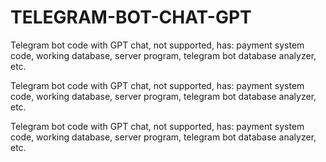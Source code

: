 # TELEGRAM-BOT-CHAT-GPT

Telegram bot code with GPT chat, not supported, has: payment system code, working database, server program, telegram bot database analyzer, etc.

Telegram bot code with GPT chat, not supported, has: payment system code, working database, server program, telegram bot database analyzer, etc.

Telegram bot code with GPT chat, not supported, has: payment system code, working database, server program, telegram bot database analyzer, etc.

